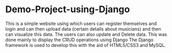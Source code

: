 # Demo-Project-using-Django
This is a simple website using which users can register themselves and login and can then upload data (certain details about musicians) and then can visualize this data. The users can also update and Delete data. This was done mainly to display the CRUD operations using Django 
The Django framework is used to develop this with the aid of HTML5/CSS3 and MySQL.
